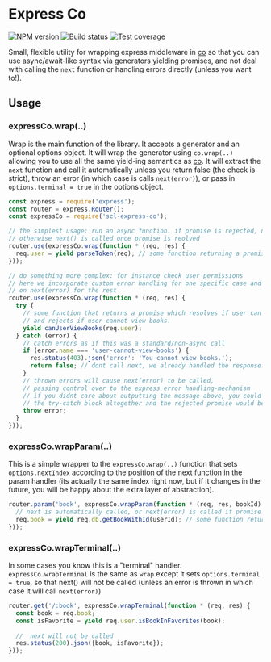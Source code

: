 # Express Co

[![NPM version][npm-image]][npm-url]
[![Build status][travis-image]][travis-url]
[![Test coverage][coveralls-image]][coveralls-url]

Small, flexible utility for wrapping express middleware in [co](https://github.com/tj/co) so that 
you can use async/await-like syntax via generators yielding promises, and not deal with calling
the `next` function or handling errors directly (unless you want to!).

## Usage
### expressCo.wrap(..)
Wrap is the main function of the library. It accepts a generator and an optional options object. 
It will wrap the generator using `co.wrap(..)` allowing you to use all the same yield-ing semantics
as [co](https://github.com/tj/co). It will extract the `next` function and call it automatically unless
you return false (the check is strict), throw an error (in which case is calls `next(error)`), or pass in 
`options.terminal = true` in the options object.

```javascript
const express = require('express');
const router = express.Router();
const expressCo = require('scl-express-co');

// the simplest usage: run an async function. if promise is rejected, next(error) is called
// otherwise next() is called once promise is reolved
router.use(expressCo.wrap(function * (req, res) {
  req.user = yield parseToken(req); // some function returning a promise
}));

// do something more complex: for instance check user permissions
// here we incorporate custom error handling for one specific case and fall back
// on next(error) for the rest
router.use(expressCo.wrap(function * (req, res) {
  try {
    // some function that returns a promise which resolves if user can view books
    // and rejects if user cannot view books.
    yield canUserViewBooks(req.user);
  } catch (error) {
    // catch errors as if this was a standard/non-async call
    if (error.name === 'user-cannot-view-books') {
      res.status(403).json('error': 'You cannot view books.');
      return false; // dont call next, we already handled the response. end the request here
    }
    // thrown errors will cause next(error) to be called,
    // passing control over to the express error handling-mechanism
    // if you didnt care about outputting the message above, you could just skip
    // the try-catch block altogether and the rejected promise would be passed to next(error)
    throw error; 
  }
}));
```

### expressCo.wrapParam(..)
This is a simple wrapper to the `expressCo.wrap(..)` function that sets `options.nextIndex` according to the position
of the next function in the param handler (its actually the same index right now, but if it changes in the future, 
you will be happy about the extra layer of abstraction).


```javascript
router.param('book', expressCo.wrapParam(function * (req, res, bookId) {
  // next is automatically called, or next(error) is called if promise is rejected.
  req.book = yield req.db.getBookWithId(userId); // some function returning a promise
}));
```

### expressCo.wrapTerminal(..)
In some cases you know this is a "terminal" handler. `expressCo.wrapTerminal` is the same as 
`wrap` except it sets `options.terminal = true`, so that next() will not be called
(unless an error is thrown in which case it will call `next(error)`)

```javascript
router.get('/:book', expressCo.wrapTerminal(function * (req, res) {
  const book = req.book;
  const isFavorite = yield req.user.isBookInFavorites(book);
  
  //  next will not be called
  res.status(200).json({book, isFavorite});
}));
```

[npm-image]: https://img.shields.io/npm/v/scl-express-co.svg?style=flat-square
[npm-url]: https://npmjs.org/package/scl-express-co
[travis-image]: https://img.shields.io/travis/slessans/scl-express-co.svg?style=flat-square
[travis-url]: https://travis-ci.org/slessans/scl-express-co
[coveralls-image]: https://img.shields.io/coveralls/slessans/scl-express-co.svg?style=flat-square
[coveralls-url]: https://coveralls.io/github/slessans/scl-express-co

